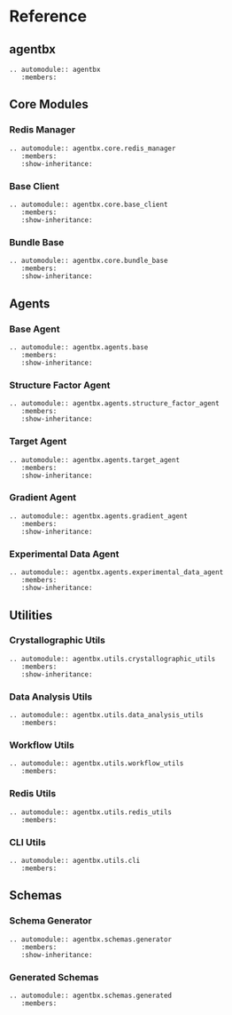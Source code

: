 # Reference

## agentbx

```{eval-rst}
.. automodule:: agentbx
   :members:
```

## Core Modules

### Redis Manager

```{eval-rst}
.. automodule:: agentbx.core.redis_manager
   :members:
   :show-inheritance:
```

### Base Client

```{eval-rst}
.. automodule:: agentbx.core.base_client
   :members:
   :show-inheritance:
```

### Bundle Base

```{eval-rst}
.. automodule:: agentbx.core.bundle_base
   :members:
   :show-inheritance:
```

## Agents

### Base Agent

```{eval-rst}
.. automodule:: agentbx.agents.base
   :members:
   :show-inheritance:
```

### Structure Factor Agent

```{eval-rst}
.. automodule:: agentbx.agents.structure_factor_agent
   :members:
   :show-inheritance:
```

### Target Agent

```{eval-rst}
.. automodule:: agentbx.agents.target_agent
   :members:
   :show-inheritance:
```

### Gradient Agent

```{eval-rst}
.. automodule:: agentbx.agents.gradient_agent
   :members:
   :show-inheritance:
```

### Experimental Data Agent

```{eval-rst}
.. automodule:: agentbx.agents.experimental_data_agent
   :members:
   :show-inheritance:
```

## Utilities

### Crystallographic Utils

```{eval-rst}
.. automodule:: agentbx.utils.crystallographic_utils
   :members:
   :show-inheritance:
```

### Data Analysis Utils

```{eval-rst}
.. automodule:: agentbx.utils.data_analysis_utils
   :members:
```

### Workflow Utils

```{eval-rst}
.. automodule:: agentbx.utils.workflow_utils
   :members:
```

### Redis Utils

```{eval-rst}
.. automodule:: agentbx.utils.redis_utils
   :members:
```

### CLI Utils

```{eval-rst}
.. automodule:: agentbx.utils.cli
   :members:
```

## Schemas

### Schema Generator

```{eval-rst}
.. automodule:: agentbx.schemas.generator
   :members:
   :show-inheritance:
```

### Generated Schemas

```{eval-rst}
.. automodule:: agentbx.schemas.generated
   :members:
```
